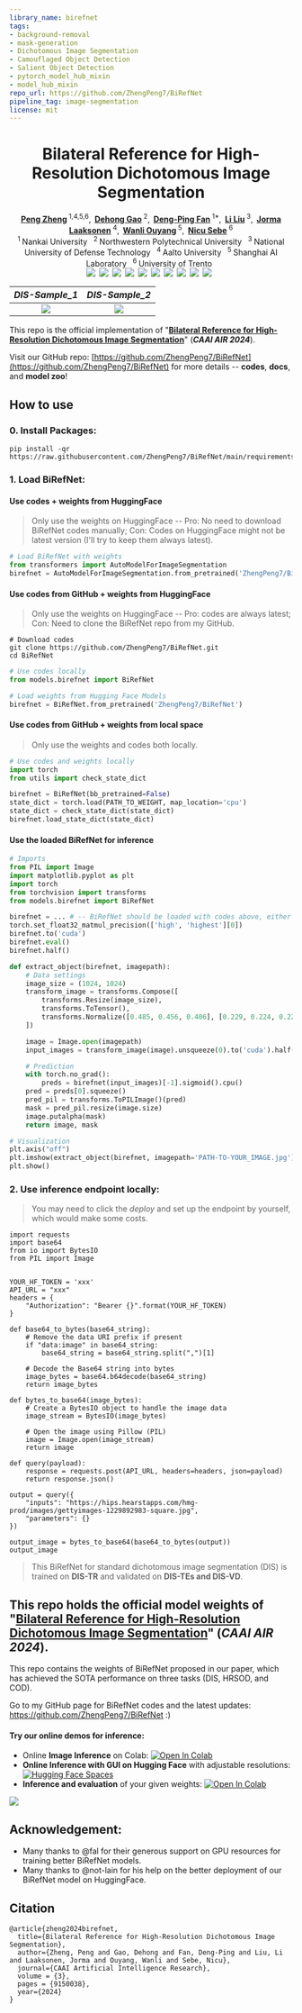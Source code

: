 ```yaml
---
library_name: birefnet
tags:
- background-removal
- mask-generation
- Dichotomous Image Segmentation
- Camouflaged Object Detection
- Salient Object Detection
- pytorch_model_hub_mixin
- model_hub_mixin
repo_url: https://github.com/ZhengPeng7/BiRefNet
pipeline_tag: image-segmentation
license: mit
---
```

<h1 align="center">Bilateral Reference for High-Resolution Dichotomous Image Segmentation</h1>

<div align='center'>
    <a href='https://scholar.google.com/citations?user=TZRzWOsAAAAJ' target='_blank'><strong>Peng Zheng</strong></a><sup> 1,4,5,6</sup>,&thinsp;
    <a href='https://scholar.google.com/citations?user=0uPb8MMAAAAJ' target='_blank'><strong>Dehong Gao</strong></a><sup> 2</sup>,&thinsp;
    <a href='https://scholar.google.com/citations?user=kakwJ5QAAAAJ' target='_blank'><strong>Deng-Ping Fan</strong></a><sup> 1*</sup>,&thinsp;
    <a href='https://scholar.google.com/citations?user=9cMQrVsAAAAJ' target='_blank'><strong>Li Liu</strong></a><sup> 3</sup>,&thinsp;
    <a href='https://scholar.google.com/citations?user=qQP6WXIAAAAJ' target='_blank'><strong>Jorma Laaksonen</strong></a><sup> 4</sup>,&thinsp;
    <a href='https://scholar.google.com/citations?user=pw_0Z_UAAAAJ' target='_blank'><strong>Wanli Ouyang</strong></a><sup> 5</sup>,&thinsp;
    <a href='https://scholar.google.com/citations?user=stFCYOAAAAAJ' target='_blank'><strong>Nicu Sebe</strong></a><sup> 6</sup>
</div>

<div align='center'>
    <sup>1 </sup>Nankai University&ensp;  <sup>2 </sup>Northwestern Polytechnical University&ensp;  <sup>3 </sup>National University of Defense Technology&ensp; <sup>4 </sup>Aalto University&ensp;  <sup>5 </sup>Shanghai AI Laboratory&ensp;  <sup>6 </sup>University of Trento&ensp; 
</div>

<div align="center" style="display: flex; justify-content: center; flex-wrap: wrap;">
  <a href='https://www.sciopen.com/article/pdf/10.26599/AIR.2024.9150038.pdf'><img src='https://img.shields.io/badge/Journal-Paper-red'></a>&ensp; 
  <a href='https://arxiv.org/pdf/2401.03407'><img src='https://img.shields.io/badge/arXiv-BiRefNet-red'></a>&ensp; 
  <a href='https://drive.google.com/file/d/1aBnJ_R9lbnC2dm8dqD0-pzP2Cu-U1Xpt/view?usp=drive_link'><img src='https://img.shields.io/badge/中文版-BiRefNet-red'></a>&ensp; 
  <a href='https://www.birefnet.top'><img src='https://img.shields.io/badge/Page-BiRefNet-red'></a>&ensp; 
  <a href='https://drive.google.com/drive/folders/1s2Xe0cjq-2ctnJBR24563yMSCOu4CcxM'><img src='https://img.shields.io/badge/Drive-Stuff-green'></a>&ensp; 
  <a href='LICENSE'><img src='https://img.shields.io/badge/License-MIT-yellow'></a>&ensp; 
  <a href='https://huggingface.co/spaces/ZhengPeng7/BiRefNet_demo'><img src='https://img.shields.io/badge/%F0%9F%A4%97%20HF%20Spaces-BiRefNet-blue'></a>&ensp; 
  <a href='https://huggingface.co/ZhengPeng7/BiRefNet'><img src='https://img.shields.io/badge/%F0%9F%A4%97%20HF%20Models-BiRefNet-blue'></a>&ensp; 
  <a href='https://colab.research.google.com/drive/14Dqg7oeBkFEtchaHLNpig2BcdkZEogba?usp=drive_link'><img src='https://img.shields.io/badge/Single_Image_Inference-F9AB00?style=for-the-badge&logo=googlecolab&color=525252'></a>&ensp; 
  <a href='https://colab.research.google.com/drive/1MaEiBfJ4xIaZZn0DqKrhydHB8X97hNXl#scrollTo=DJ4meUYjia6S'><img src='https://img.shields.io/badge/Inference_&_Evaluation-F9AB00?style=for-the-badge&logo=googlecolab&color=525252'></a>&ensp; 
</div>


|            *DIS-Sample_1*        |             *DIS-Sample_2*        |
| :------------------------------: | :-------------------------------: |
| <img src="https://drive.google.com/thumbnail?id=1ItXaA26iYnE8XQ_GgNLy71MOWePoS2-g&sz=w400" /> |  <img src="https://drive.google.com/thumbnail?id=1Z-esCujQF_uEa_YJjkibc3NUrW4aR_d4&sz=w400" /> |

This repo is the official implementation of "[**Bilateral Reference for High-Resolution Dichotomous Image Segmentation**](https://arxiv.org/pdf/2401.03407.pdf)" (___CAAI AIR 2024___). 

Visit our GitHub repo: [https://github.com/ZhengPeng7/BiRefNet](https://github.com/ZhengPeng7/BiRefNet) for more details -- **codes**, **docs**, and **model zoo**!

## How to use

### 0. Install Packages:
```
pip install -qr https://raw.githubusercontent.com/ZhengPeng7/BiRefNet/main/requirements.txt
```

### 1. Load BiRefNet:

#### Use codes + weights from HuggingFace
> Only use the weights on HuggingFace -- Pro: No need to download BiRefNet codes manually; Con: Codes on HuggingFace might not be latest version (I'll try to keep them always latest).

```python
# Load BiRefNet with weights
from transformers import AutoModelForImageSegmentation
birefnet = AutoModelForImageSegmentation.from_pretrained('ZhengPeng7/BiRefNet', trust_remote_code=True)
```

#### Use codes from GitHub + weights from HuggingFace
> Only use the weights on HuggingFace -- Pro: codes are always latest; Con: Need to clone the BiRefNet repo from my GitHub.

```shell
# Download codes
git clone https://github.com/ZhengPeng7/BiRefNet.git
cd BiRefNet
```

```python
# Use codes locally
from models.birefnet import BiRefNet

# Load weights from Hugging Face Models
birefnet = BiRefNet.from_pretrained('ZhengPeng7/BiRefNet')
```

#### Use codes from GitHub + weights from local space
> Only use the weights and codes both locally.

```python
# Use codes and weights locally
import torch
from utils import check_state_dict

birefnet = BiRefNet(bb_pretrained=False)
state_dict = torch.load(PATH_TO_WEIGHT, map_location='cpu')
state_dict = check_state_dict(state_dict)
birefnet.load_state_dict(state_dict)
```

#### Use the loaded BiRefNet for inference
```python
# Imports
from PIL import Image
import matplotlib.pyplot as plt
import torch
from torchvision import transforms
from models.birefnet import BiRefNet

birefnet = ... # -- BiRefNet should be loaded with codes above, either way.
torch.set_float32_matmul_precision(['high', 'highest'][0])
birefnet.to('cuda')
birefnet.eval()
birefnet.half()

def extract_object(birefnet, imagepath):
    # Data settings
    image_size = (1024, 1024)
    transform_image = transforms.Compose([
        transforms.Resize(image_size),
        transforms.ToTensor(),
        transforms.Normalize([0.485, 0.456, 0.406], [0.229, 0.224, 0.225])
    ])

    image = Image.open(imagepath)
    input_images = transform_image(image).unsqueeze(0).to('cuda').half()

    # Prediction
    with torch.no_grad():
        preds = birefnet(input_images)[-1].sigmoid().cpu()
    pred = preds[0].squeeze()
    pred_pil = transforms.ToPILImage()(pred)
    mask = pred_pil.resize(image.size)
    image.putalpha(mask)
    return image, mask

# Visualization
plt.axis("off")
plt.imshow(extract_object(birefnet, imagepath='PATH-TO-YOUR_IMAGE.jpg')[0])
plt.show()

```

### 2. Use inference endpoint locally:
> You may need to click the *deploy* and set up the endpoint by yourself, which would make some costs.
```
import requests
import base64
from io import BytesIO
from PIL import Image


YOUR_HF_TOKEN = 'xxx'
API_URL = "xxx"
headers = {
	"Authorization": "Bearer {}".format(YOUR_HF_TOKEN)
}

def base64_to_bytes(base64_string):
    # Remove the data URI prefix if present
    if "data:image" in base64_string:
        base64_string = base64_string.split(",")[1]

    # Decode the Base64 string into bytes
    image_bytes = base64.b64decode(base64_string)
    return image_bytes

def bytes_to_base64(image_bytes):
    # Create a BytesIO object to handle the image data
    image_stream = BytesIO(image_bytes)

    # Open the image using Pillow (PIL)
    image = Image.open(image_stream)
    return image

def query(payload):
	response = requests.post(API_URL, headers=headers, json=payload)
	return response.json()

output = query({
	"inputs": "https://hips.hearstapps.com/hmg-prod/images/gettyimages-1229892983-square.jpg",
	"parameters": {}
})

output_image = bytes_to_base64(base64_to_bytes(output))
output_image
```


> This BiRefNet for standard dichotomous image segmentation (DIS) is trained on **DIS-TR** and validated on **DIS-TEs and DIS-VD**.

## This repo holds the official model weights of "[<ins>Bilateral Reference for High-Resolution Dichotomous Image Segmentation</ins>](https://arxiv.org/pdf/2401.03407)" (_CAAI AIR 2024_).

This repo contains the weights of BiRefNet proposed in our paper, which has achieved the SOTA performance on three tasks (DIS, HRSOD, and COD).

Go to my GitHub page for BiRefNet codes and the latest updates: https://github.com/ZhengPeng7/BiRefNet :)


#### Try our online demos for inference:

+ Online **Image Inference** on Colab: [![Open In Colab](https://colab.research.google.com/assets/colab-badge.svg)](https://colab.research.google.com/drive/14Dqg7oeBkFEtchaHLNpig2BcdkZEogba?usp=drive_link)
+ **Online Inference with GUI on Hugging Face** with adjustable resolutions: [![Hugging Face Spaces](https://img.shields.io/badge/%F0%9F%A4%97%20Hugging%20Face-Spaces-blue)](https://huggingface.co/spaces/ZhengPeng7/BiRefNet_demo)  
+ **Inference and evaluation** of your given weights: [![Open In Colab](https://colab.research.google.com/assets/colab-badge.svg)](https://colab.research.google.com/drive/1MaEiBfJ4xIaZZn0DqKrhydHB8X97hNXl#scrollTo=DJ4meUYjia6S)
<img src="https://drive.google.com/thumbnail?id=12XmDhKtO1o2fEvBu4OE4ULVB2BK0ecWi&sz=w1080" />

## Acknowledgement:

+ Many thanks to @fal for their generous support on GPU resources for training better BiRefNet models.
+ Many thanks to @not-lain for his help on the better deployment of our BiRefNet model on HuggingFace.


## Citation

```
@article{zheng2024birefnet,
  title={Bilateral Reference for High-Resolution Dichotomous Image Segmentation},
  author={Zheng, Peng and Gao, Dehong and Fan, Deng-Ping and Liu, Li and Laaksonen, Jorma and Ouyang, Wanli and Sebe, Nicu},
  journal={CAAI Artificial Intelligence Research},
  volume = {3},
  pages = {9150038},
  year={2024}
}
```